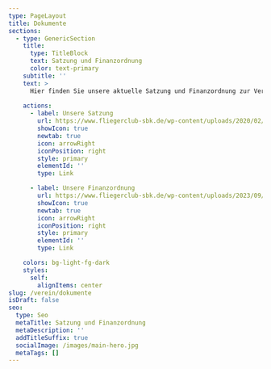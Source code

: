 ```yaml
---
type: PageLayout
title: Dokumente
sections:
  - type: GenericSection
    title:
      type: TitleBlock
      text: Satzung und Finanzordnung
      color: text-primary
    subtitle: ''
    text: >
      Hier finden Sie unsere aktuelle Satzung und Finanzordnung zur Verfügung:<br/>
      
    actions:
      - label: Unsere Satzung
        url: https://www.fliegerclub-sbk.de/wp-content/uploads/2020/02/SatzungFCS_12_2019.pdf
        showIcon: true
        newtab: true
        icon: arrowRight
        iconPosition: right
        style: primary
        elementId: ''
        type: Link

      - label: Unsere Finanzordnung
        url: https://www.fliegerclub-sbk.de/wp-content/uploads/2023/09/Finanzordnung-des-Fliegerclub-Schoenebeck-2022-06-01.pdf
        showIcon: true
        newtab: true
        icon: arrowRight
        iconPosition: right
        style: primary
        elementId: ''
        type: Link

    colors: bg-light-fg-dark
    styles:
      self:
        alignItems: center
slug: /verein/dokumente
isDraft: false
seo:
  type: Seo
  metaTitle: Satzung und Finanzordnung
  metaDescription: ''
  addTitleSuffix: true
  socialImage: /images/main-hero.jpg
  metaTags: []
---
```

